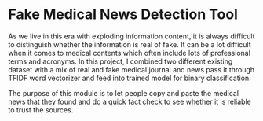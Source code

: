 # Fake Medical News Detection Tool
As we live in this era with exploding information content, it is always difficult to distinguish whether the information is real of fake. It can be a lot difficult when it comes to medical contents which often include lots of professional terms and acronyms. In this project, I combined two different existing dataset with a mix of real and fake medical journal and news pass it through TFIDF word vectorizer and feed into trained model for binary classification.

The purpose of this module is to let people copy and paste the medical news that they found and do a quick fact check to see whether it is reliable to trust the sources.
